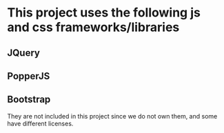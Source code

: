 # This project uses the following js and css frameworks/libraries

## JQuery
## PopperJS
## Bootstrap

They are not included in this project since we do not own them, and some have different licenses.